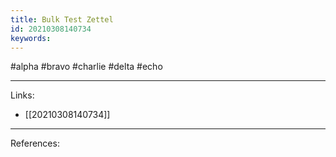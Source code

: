 ```yaml
---
title: Bulk Test Zettel
id: 20210308140734
keywords:
---
```

#alpha #bravo #charlie #delta #echo

---
Links:

- [[20210308140734]]

---
References:
